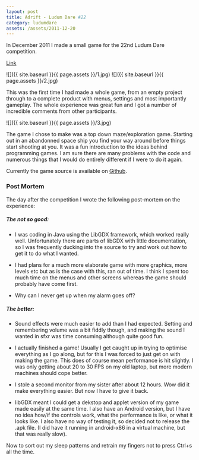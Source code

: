 ```yaml
---
layout: post
title: Adrift - Ludum Dare #22
category: ludumdare
assets: /assets/2011-12-20
---
```


In December 2011 I made a small game for the 22nd Ludum Dare competition.

[Link](http://www.ludumdare.com/compo/ludum-dare-22/?action=preview&uid=8858)

![]({{ site.baseurl }}{{ page.assets }}/1.jpg)
![]({{ site.baseurl }}{{ page.assets }}/2.jpg)

This was the first time I had made a whole game, from an empty project through 
to a complete product with menus, settings and most importantly gameplay. The 
whole experience was great fun and I got a number of incredible comments from 
other participants.

![]({{ site.baseurl }}{{ page.assets }}/3.jpg)

The game I chose to make was a top down maze/exploration game. Starting 
out in an abandonned space ship you find your way around before things 
start shooting at you. It was a fun introduction to the ideas behind 
programming games. I am sure there are many problems with the code and 
numerous things that I would do entirely different if I were to do it 
again.

Currently the game source is available on [Github](https://github.com/jwlawson/adrift).

### Post Mortem

The day after the competition I wrote the following post-mortem on the
experience:

##### The not so good: 

 * I was coding in Java using the LibGDX framework, which worked really well. 
Unfortunately there are parts of libGDX with little documentation, so I was 
frequently ducking into the source to try and work out how to get it to do what 
I wanted.

 * I had plans for a much more elaborate game with more graphics, more levels etc 
but as is the case with this, ran out of time. I think I spent too much time on 
the menus and other screens whereas the game should probably have come first.

 * Why can I never get up when my alarm goes off?

##### The better:

 * Sound effects were much easier to add than I had expected. Setting and 
remembering volume was a bit fiddly though, and making the sound I wanted in 
sfxr was time consuming although quite good fun.

 * I actually finished a game! Usually I get caught up in trying to optimise 
everything as I go along, but for this I was forced to just get on with making 
the game. This does of course mean performance is hit slightly. I was only 
getting about 20 to 30 FPS on my old laptop, but more modern machines should 
cope better.

 * I stole a second monitor from my sister after about 12 hours. Wow did it make 
everything easier. But now I have to give it back.

 * libGDX meant I could get a dekstop and applet version of my game made easily 
at the same time. I also have an Android version, but I have no idea how/if the 
controls work, what the performance is like, or what it looks like. I also have 
no way of testing it, so decided not to release the .apk file. (I did have it 
running in android-x86 in a virtual machine, but that was really slow).

Now to sort out my sleep patterns and retrain my fingers not to press Ctrl+s all 
the time.
